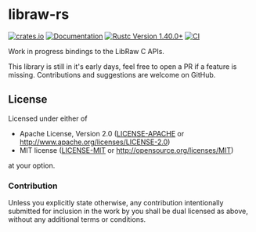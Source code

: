 # libraw-rs

[![crates.io](https://img.shields.io/crates/v/libraw-rs.svg)](https://crates.io/crates/libraw-rs)
[![Documentation](https://docs.rs/libraw-rs/badge.svg)](https://docs.rs/libraw-rs)
[![Rustc Version 1.40.0+](https://img.shields.io/badge/rustc-1.40.0+-lightgray.svg)](https://blog.rust-lang.org/2019/12/19/Rust-1.40.0.html)
[![CI](https://github.com/paolobarbolini/libraw-rs/workflows/CI/badge.svg)](https://github.com/paolobarbolini/libraw-rs/actions?query=workflow%3ACI)

Work in progress bindings to the LibRaw C APIs.

This library is still in it's early days, feel free to open a PR if a feature is missing.
Contributions and suggestions are welcome on GitHub.

## License

Licensed under either of
 * Apache License, Version 2.0 ([LICENSE-APACHE](LICENSE-APACHE) or http://www.apache.org/licenses/LICENSE-2.0)
 * MIT license ([LICENSE-MIT](LICENSE-MIT) or http://opensource.org/licenses/MIT)

at your option.

### Contribution

Unless you explicitly state otherwise, any contribution intentionally submitted
for inclusion in the work by you shall be dual licensed as above, without any
additional terms or conditions.
